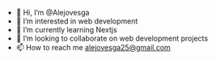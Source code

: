 - 👋 Hi, I’m @Alejovesga
- 👀 I’m interested in web development
- 🌱 I’m currently learning Nextjs
- 💞️ I’m looking to collaborate on web development projects
- 📫 How to reach me alejovesga25@gmail.com

<!---
Alejovesga/Alejovesga is a ✨ special ✨ repository because its `README.md` (this file) appears on your GitHub profile.
You can click the Preview link to take a look at your changes.
--->
